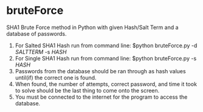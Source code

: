 # bruteForce
SHA1 Brute Force method in Python with given Hash/Salt Term and a database of passwords.

1. For Salted SHA1 Hash run from command line:
      $python bruteForce.py -d *SALTTERM* -s *HASH*
2. For Single SHA1 Hash run from command line:
      $python bruteForce.py -s *HASH*
3. Passwords from the database should be ran through as hash values until(if) the correct one is found.
4. When found, the number of attempts, correct password, and time it took to solve should be the last thing to come onto the screen.
5. You must be connected to the internet for the program to access the database.
